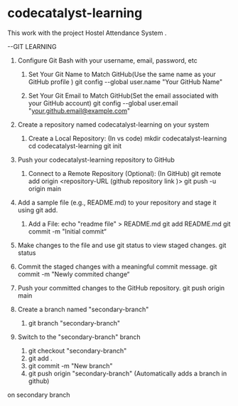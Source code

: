 ﻿# codecatalyst-learning
This work with the project Hostel Attendance System .


--GIT LEARNING

 1. Configure Git Bash with your username, email, password, etc
    1. Set Your Git Name to Match GitHub(Use the same name as your GitHub profile )
    git config --global user.name "Your GitHub Name" 
    
    2. Set Your Git Email to Match GitHub(Set the email associated with your GitHub account)
    git config --global user.email  "your.github.email@example.com"

2. Create a repository named codecatalyst-learning on your system
   1. Create a Local Repository:  (In vs code)
    mkdir codecatalyst-learning
    cd codecatalyst-learning
    git init
    

3.  Push your codecatalyst-learning repository to GitHub
    1. Connect to a Remote Repository (Optional): (In GitHub)
     git remote add origin <repository-URL (github repository link )>
     git push -u origin main
    
4. Add a sample file (e.g., README.md) to your repository and stage it using git add.
    1. Add a File:
     echo "readme file" > README.md 
     git add README.md 
     git commit -m "Initial commit“

5. Make changes to the file and use git status to view staged changes.
    git status 

6. Commit the staged changes with a meaningful commit message.
    git commit -m "Newly commited change“

7. Push your committed changes to the GitHub repository.
    git push origin main

8. Create a branch named "secondary-branch"
    1. git branch "secondary-branch"

9. Switch to the "secondary-branch" branch
    1. git checkout "secondary-branch"
    2. git add .
    3. git commit -m "New branch"
    4. git push origin "secondary-branch"  (Automatically adds a branch in github)

on secondary branch 
